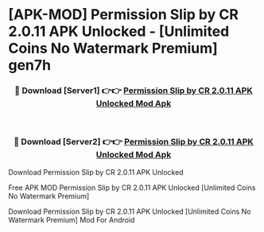 # [APK-MOD] Permission Slip by CR 2.0.11 APK Unlocked - [Unlimited Coins No Watermark Premium] gen7h



<div align="center">
<h3>🔴 Download [Server1] 👉👉 <a href="https://momento.my/?title=Permission_Slip_by_CR_2.0.11_APK_Unlocked">Permission Slip by CR 2.0.11 APK Unlocked Mod Apk</a></h3><br>

<h3>🔴 Download [Server2] 👉👉 <a href="https://momento.my/?title=Permission_Slip_by_CR_2.0.11_APK_Unlocked">Permission Slip by CR 2.0.11 APK Unlocked Mod Apk</a></h3>
</div>



Download Permission Slip by CR 2.0.11 APK Unlocked 

Free APK MOD Permission Slip by CR 2.0.11 APK Unlocked [Unlimited Coins No Watermark Premium]

Download Permission Slip by CR 2.0.11 APK Unlocked [Unlimited Coins No Watermark Premium] Mod For Android
